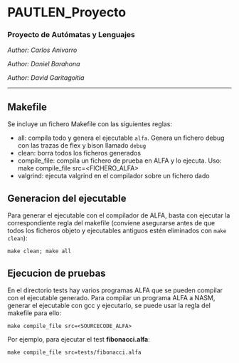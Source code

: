 # PAUTLEN_Proyecto
### Proyecto de Autómatas y Lenguajes

*Author: Carlos Anivarro*

*Author: Daniel Barahona*

*Author: David Garitagoitia*
***
## Makefile

Se incluye un fichero Makefile con las siguientes reglas:
+ all: compila todo y genera el ejecutable `alfa`. Genera un fichero debug con las trazas de flex y bison llamado `debug`
+ clean: borra todos los ficheros generados
+ compile_file: compila un fichero de prueba en ALFA y lo ejecuta. Uso: make compile_file src=<FICHERO_ALFA>
+ valgrind: ejecuta valgrind en el compilador sobre un fichero dado

## Generacion del ejecutable

Para generar el ejecutable con el compilador de ALFA, basta con ejecutar la correspondiente regla del makefile (conviene asegurarse antes de que todos los ficheros objeto y ejecutables antiguos estén eliminados con `make clean`):

```
make clean; make all
```

## Ejecucion de pruebas

En el directorio tests hay varios programas ALFA que se pueden compilar con el ejecutable generado. Para compilar un programa ALFA a NASM, generar el ejecutable con gcc y ejecutarlo, se puede usar la regla del makefile para ello:

```
make compile_file src=<SOURCECODE_ALFA>
```

Por ejemplo, para ejecutar el test **fibonacci.alfa**:

```
make compile_file src=tests/fibonacci.alfa
```
